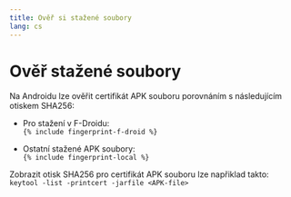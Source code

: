 ```yaml
---
title: Ověř si stažené soubory
lang: cs
---
```


# Ověř stažené soubory

Na Androidu lze ověřit certifikát APK souboru porovnáním s následujícím otiskem SHA256:  

* Pro stažení v F-Droidu:  
  `{% include fingerprint-f-droid %}`

* Ostatní stažené APK soubory:  
  `{% include fingerprint-local %}`

Zobrazit otisk SHA256 pro certifikát APK souboru lze napřiklad takto:  
`keytool -list -printcert -jarfile <APK-file>`

